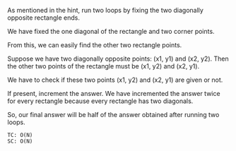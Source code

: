 As mentioned in the hint, run two loops by fixing the two diagonally opposite rectangle ends.

We have fixed the one diagonal of the rectangle and two corner points.

From this, we can easily find the other two rectangle points.

Suppose we have two diagonally opposite points: (x1, y1) and (x2, y2). Then the other two points of the rectangle must be (x1, y2) and (x2, y1).

We have to check if these two points (x1, y2) and (x2, y1) are given or not.

If present, increment the answer.
We have incremented the answer twice for every rectangle because every rectangle has two diagonals.

So, our final answer will be half of the answer obtained after running two loops.

    
    TC: O(N)
    SC: O(N)